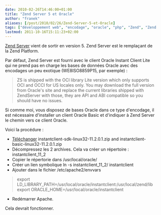 ```yaml
---
date: 2010-02-26T14:46:00+01:00
title: "Zend Server 5 et Oracle"
author: "franek"
aliases: [/post/2010/02/26/Zend-Server-5-et-Oracle]
tags: ["développement web", "encodage", "oracle", "php", "Zend", "Zend Platform", "Zend Server"]
lastmod: 2011-10-16T15:11:23+02:00
---
```

[Zend Server](http://www.zend.com/fr/products/server/) vient de sortir en version 5. Zend Server est le remplaçant de la Zend Platform.

Par défaut, Zend Server est fourni avec le client Oracle Instant Client Lite qui ne prend pas en charge les bases de données Oracle avec des encodages un peu exotique (WE8ISO8859P15, par exemple) :

> ZS is shipped with the OCI library Lite version which only supports OCI and OCCI for US locales only. You may download the full version from Oracle's site and replace the current libraries shipped with ZendServer with those, they are API and ABI compatible so you should have no issues.

Si comme moi, vous disposez de bases Oracle dans ce type d'encodage, il est nécessaire d'installer un client Oracle Basic et d'indiquer à Zend Server le chemin vers ce client Oracle.

Voici la procédure :

- [Téléchanger](http://www.oracle.com/technology/software/tech/oci/instantclient/index.html) instantclient-sdk-linux32-11.2.0.1.zip and instantclient-basic-linux32-11.2.0.1.zip
- Décompressez les 2 archives. Cela va créer un répertoire : instantclient\_11\_2
- Copier le répertorie dans /usr/local/oracle/
- Créer un lien symbolique ln -s instantclient\_11\_2/ instantclient
- Ajouter dans le fichier /etc/apache2/envvars

> export LD\_LIBRARY\_PATH=/usr/local/oracle/instantclient:/usr/local/zend/lib  
> export ORACLE\_HOME=/usr/local/oracle/instantclient

- Redémarrer Apache.

Cela devrait fonctionner.
